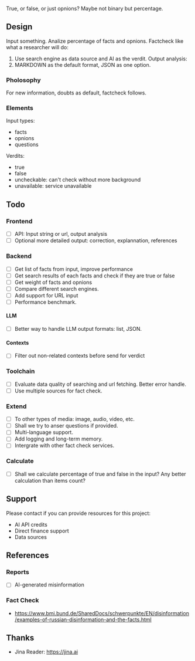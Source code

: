 True, or false, or just opnions? Maybe not binary but percentage.

## Design
Input something.
Analize percentage of facts and opnions.
Factcheck like what a researcher will do:
  1. Use search engine as data source and AI as the verdit.
Output analysis:
  1. MARKDOWN as the default format, JSON as one option. 

### Pholosophy
For new information, doubts as default, factcheck follows.

### Elements
Input types:
- facts
- opnions
- questions

Verdits:
- true
- false
- uncheckable: can't check without more background
- unavailable: service unavailable

## Todo
### Frontend
- [ ] API: Input string or url, output analysis
- [ ] Optional more detailed output: correction, explannation, references

### Backend
- [ ] Get list of facts from input, improve performance
- [ ] Get search results of each facts and check if they are true or false
- [ ] Get weight of facts and opnions
- [ ] Compare different search engines.
- [ ] Add support for URL input
- [ ] Performance benchmark.

#### LLM
- [ ] Better way to handle LLM output formats: list, JSON.

#### Contexts
- [ ] Filter out non-related contexts before send for verdict

### Toolchain
- [ ] Evaluate data quality of searching and url fetching. Better error handle.
- [ ] Use multiple sources for fact check.

### Extend
- [ ] To other types of media: image, audio, video, etc.
- [ ] Shall we try to anser questions if provided.
- [ ] Multi-language support.
- [ ] Add logging and long-term memory.
- [ ] Intergrate with other fact check services.

### Calculate
- [ ] Shall we calculate percentage of true and false in the input? Any better calculation than items count?

## Support
Please contact if you can provide resources for this project:
- AI API credits
- Direct finance support
- Data sources

## References
### Reports
- [ ] AI-generated misinformation
### Fact Check
- https://www.bmi.bund.de/SharedDocs/schwerpunkte/EN/disinformation/examples-of-russian-disinformation-and-the-facts.html

## Thanks
- Jina Reader: https://jina.ai
